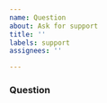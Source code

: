 ```yaml
---
name: Question
about: Ask for support
title: ''
labels: support
assignees: ''

---
```


### Question ###
<!-- What do you want help with or know about? -->

